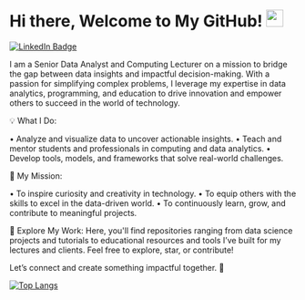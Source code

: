 <h1> Hi there, Welcome to My GitHub!
  <img src="https://media.giphy.com/media/hvRJCLFzcasrR4ia7z/giphy.gif" width="30px"/>
</h1>

<div id="badges">
  <a href= "https://www.linkedin.com/in/zubiakhan2452" target="_blank">
    <img src="https://img.shields.io/badge/LinkedIn-blue?style=for-the-badge&logo=linkedin&logoColor=white" alt="LinkedIn Badge"/>
  </a>
</div>

<div id="badges">
  <a>
    <img src="https://komarev.com/ghpvc/?username=Zubiaaa&style=flat-square&color=blue" alt=""/>
  </a>
</div>

I am a Senior Data Analyst and Computing Lecturer on a mission to bridge the gap between data insights and impactful decision-making. With a passion for simplifying complex problems, I leverage my expertise in data analytics, programming, and education to drive innovation and empower others to succeed in the world of technology.


💡 What I Do:

•	Analyze and visualize data to uncover actionable insights.
•	Teach and mentor students and professionals in computing and data analytics.
•	Develop tools, models, and frameworks that solve real-world challenges.


🚀 My Mission:

•	To inspire curiosity and creativity in technology.
•	To equip others with the skills to excel in the data-driven world.
•	To continuously learn, grow, and contribute to meaningful projects.


📂 Explore My Work:
Here, you'll find repositories ranging from data science projects and tutorials to educational resources and tools I’ve built for my lectures and clients. Feel free to explore, star, or contribute!

Let’s connect and create something impactful together. 🌟

[![Top Langs](https://github-readme-stats.vercel.app/api/top-langs/?username=Zubiaaa&layout=compact&theme=vision-friendly-dark&langs_count=5&include_all_commits=true&token=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)](https://github.com/Zubiaaa/github-readme-stats)

